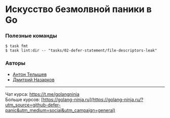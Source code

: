# Искусство безмолвной паники в Go

### Полезные команды

```
$ task fmt
$ task lint:dir -- "tasks/02-defer-statement/file-descriptors-leak"
```

### Авторы
- [Антон Телышев](https://github.com/Antonboom)
- [Дмитрий Назарков](https://github.com/MysterySuperhero)

---

Чат курса: https://t.me/golangninja <br>
Больше курсов: [https://golang-ninja.ru](https://golang-ninja.ru/?utm_source=github-defer-panic&utm_medium=social&utm_campaign=general)
